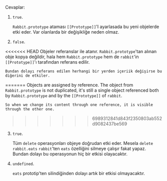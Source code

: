 
Cevaplar:

1. `true`. 

    `Rabbit.prototype` ataması `[[Prototype]]`'I ayarlasada bu yeni objelerde etki eder. Var olanlarda bir değişikliğe neden olmaz.
    

2. `false`. 

<<<<<<< HEAD
    Objeler referanslar ile atanır. `Rabbit.prototype`'tan alınan obje kopya değildir, hala hem `Rabbit.prototype` hem de `rabbit`'in `[[Prototype]]`'ı tarafından referans edilir.
    
    Bundan dolayı referans edilen herhangi bir yerden içeriik değişirse bu diğerini de etkiler.
    
=======
    Objects are assigned by reference. The object from `Rabbit.prototype` is not duplicated, it's still a single object referenced both by `Rabbit.prototype` and by the `[[Prototype]]` of `rabbit`. 

    So when we change its content through one reference, it is visible through the other one.

>>>>>>> 6989312841d843f2350803ab552d9082437be569
3. `true`.

    Tüm  `delete` operasyonları objeye doğrudan etki eder. Mesela `delete rabbit.eats` `rabbit`'ten `eats` özelliğini silmeye çalışır fakat yapaz. Bundan dolayı bu operasyonun hiç bir etkisi olayacaktır.
    
4. `undefined`.

    `eats` prototip'ten silindiğinden dolayı artık bir etkisi olmayacaktır.